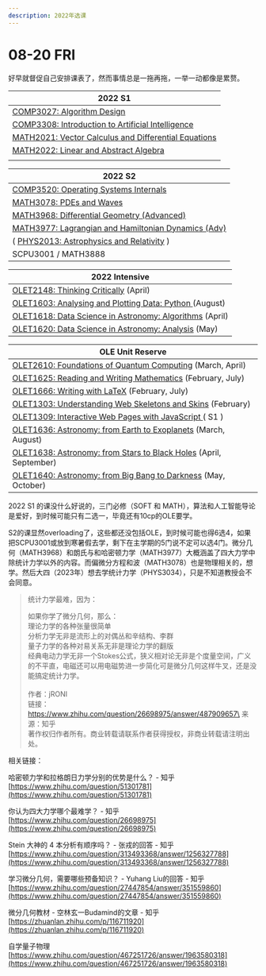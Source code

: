 ```yaml
---
description: 2022年选课
---
```


# 08-20 FRI

好早就督促自己安排课表了，然而事情总是一拖再拖，一举一动都像是累赘。



| 2022 S1                                                                                          |
| ------------------------------------------------------------------------------------------------ |
| [COMP3027: Algorithm Design](https://cusp.sydney.edu.au/students/view-unit-page/alpha/COMP3027)  |
| [COMP3308: Introduction to Artificial Intelligence](https://www.sydney.edu.au/units/COMP3308)    |
| [MATH2021: Vector Calculus and Differential Equations](https://www.sydney.edu.au/units/MATH2021) |
| [MATH2022: Linear and Abstract Algebra](https://www.sydney.edu.au/units/MATH2022)                |
|                                                                                                  |



| 2022 S2                                                                                         |
| ----------------------------------------------------------------------------------------------- |
| [COMP3520: Operating Systems Internals](https://www.sydney.edu.au/units/COMP3520)               |
| [MATH3078: PDEs and Waves](https://www.sydney.edu.au/units/MATH3078)                            |
| [MATH3968: Differential Geometry (Advanced)](https://www.sydney.edu.au/units/MATH3968)          |
| [MATH3977: Lagrangian and Hamiltonian Dynamics (Adv)](https://www.sydney.edu.au/units/MATH3977) |
| ( [PHYS2013: Astrophysics and Relativity](https://www.sydney.edu.au/units/PHYS2013) )           |
| SCPU3001 / MATH3888                                                                             |



| 2022 Intensive                                                                                      |
| --------------------------------------------------------------------------------------------------- |
| [OLET2148: Thinking Critically](https://www.sydney.edu.au/units/OLET2148)  (April)                  |
| [OLET1603: Analysing and Plotting Data: Python ](https://www.sydney.edu.au/units/OLET1603) (August) |
| [OLET1618: Data Science in Astronomy: Algorithms](https://www.sydney.edu.au/units/OLET1618) (April) |
| [OLET1620: Data Science in Astronomy: Analysis](https://www.sydney.edu.au/units/OLET1620) (May)     |



| OLE Unit Reserve                                                                                              |
| ------------------------------------------------------------------------------------------------------------- |
| [OLET2610: Foundations of Quantum Computing](https://www.sydney.edu.au/units/OLET2610) (March, April)         |
| [OLET1625: Reading and Writing Mathematics](https://www.sydney.edu.au/units/OLET1625) (February, July)        |
| [OLET1666: Writing with LaTeX](https://www.sydney.edu.au/units/OLET1666) (February, July)                     |
| [OLET1303: Understanding Web Skeletons and Skins](https://www.sydney.edu.au/units/OLET1303) (February)        |
| [OLET1309: Interactive Web Pages with JavaScript ](https://www.sydney.edu.au/units/OLET1309) ( S1 )           |
| [OLET1636: Astronomy: from Earth to Exoplanets](https://www.sydney.edu.au/units/OLET1636) (March, August)     |
| [OLET1638: Astronomy: from Stars to Black Holes](https://www.sydney.edu.au/units/OLET1638) (April, September) |
| [OLET1640: Astronomy: from Big Bang to Darkness](https://www.sydney.edu.au/units/OLET1640) (May, October)     |





2022 S1 的课没什么好说的，三门必修（SOFT 和 MATH），算法和人工智能导论是爱好，到时候可能只有二选一，毕竟还有10cp的OLE要学。

S2的课显然overloading了，这些都还没包括OLE，到时候可能也得6选4，如果把SCPU3001或放到寒暑假去学，剩下在主学期的5门说不定可以选4门。微分几何（MATH3968）和朗氏与和哈密顿力学（MATH3977）大概涵盖了四大力学中除统计力学以外的内容。而偏微分方程和波（MATH3078）也是物理相关的，想学。然后大四（2023年）想去学统计力学（PHYS3034），只是不知道教授会不会同意。



> 统计力学最难，因为：
>
> 如果你学了微分几何，那么：\
> 理论力学的各种张量很简单\
> 分析力学无非是流形上的对偶丛和辛结构、李群\
> 量子力学的各种对易关系无非是理论力学的翻版\
> 经典电动力学无非一个Stokes公式，狭义相对论无非是个度量空间，广义的不平直，电磁还可以用电磁势进一步简化可是微分几何这样牛叉，还是没能搞定统计力学。\
> \
> 作者：jRONI\
> 链接：https://www.zhihu.com/question/26698975/answer/487909657\
> 来源：知乎\
> 著作权归作者所有。商业转载请联系作者获得授权，非商业转载请注明出处。



相关链接：

哈密顿力学和拉格朗日力学分别的优势是什么？ - 知乎 [https://www.zhihu.com/question/51301781](https://www.zhihu.com/question/51301781)

你认为四大力学哪个最难学？ - 知乎 [https://www.zhihu.com/question/26698975](https://www.zhihu.com/question/26698975)

Stein 大神的 4 本分析有顺序吗？ - 张戎的回答 - 知乎 [https://www.zhihu.com/question/313493368/answer/1256327788](https://www.zhihu.com/question/313493368/answer/1256327788)

学习微分几何，需要哪些预备知识？ - Yuhang Liu的回答 - 知乎 [https://www.zhihu.com/question/27447854/answer/351559860](https://www.zhihu.com/question/27447854/answer/351559860)

微分几何教材 - 空林玄一Budamind的文章 - 知乎 [https://zhuanlan.zhihu.com/p/116711920](https://zhuanlan.zhihu.com/p/116711920)

自学量子物理 [https://www.zhihu.com/question/467251726/answer/1963580318](https://www.zhihu.com/question/467251726/answer/1963580318)

